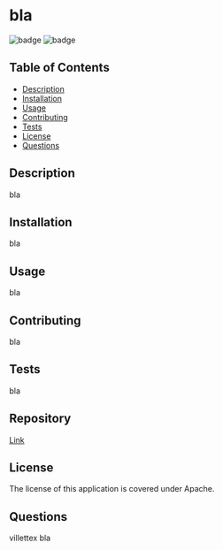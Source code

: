 
# bla

![badge](https://img.shields.io/badge/license-Apache-red)
![badge](https://img.shields.io/github/commit-activity/m/villettex/M9C-Readme_Generator)

## Table of Contents
- [ Description ](#Description)
- [ Installation ](#Installation)
- [ Usage ](#Usage)
- [ Contributing ](#Contributing)
- [ Tests ](#Tests)
- [ License ](#License)
- [ Questions ](#Questions)


## Description
bla

## Installation
bla

## Usage
bla

## Contributing
bla

## Tests
bla

## Repository
[Link](https://github.com/villettex/M9C-Readme_Generator)

## License
The license of this application is covered under Apache.

## Questions
villettex
bla
